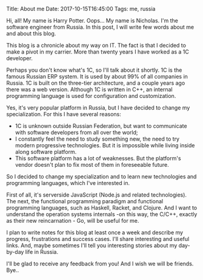 Title: About me
Date: 2017-10-15T16:45:00
Tags: me, russia

Hi, all! My name is Harry Potter. Oops... My name is Nicholas.
I'm the software engineer from Russia.  In this post, I will write few words about me and about this blog.

This blog is a chronicle about my way on IT. The fact is that I decided to make a pivot in my carrier. More than twenty years I have worked as a 1C developer. 

Perhaps you don't know what's 1C, so I'll talk about it shortly. 1C is the famous Russian ERP system. It is used by about 99% of all companies in Russia. 1C is built on the three-tier architecture, and a couple years ago there was a web version. Although 1C is written in C++, an internal programming language is used for configuration and customization.

Yes, it's very popular platform in Russia, but I have decided to change my specialization. For this I have several reasons:

- 1C is unknown outside Russian Federation, but want to communicate with  software developers from all over the world;
- I constantly feel the need to study something new, the need to try modern progressive technologies. But it is impossible while living inside along software platform.
- This software platform has a lot of weaknesses. But the platform's vendor doesn't plan to fix most of them in foreseeable future.

So I decided to change my specialization and to learn new technologies and programming languages, which I've interested in.

First of all, it's serverside JavaScript (Node.js and related technologies). The next, the functional programming paradigm and functional programming languages, such as Haskell, Racket, and Clojure. And I want to understand the operation systems internals -on this way, the C/C++, exactly as their new reincarnation - Go, will be useful for me.

I plan to write notes for this blog at least once a week and describe my progress, frustrations and success cases. I'll share interesting and useful links. And, maybe sometimes I'll tell you interesting stories about my day-by-day life in Russia.

I'll be glad to receive any feedback from you! And I wish we will be friends.
Bye..